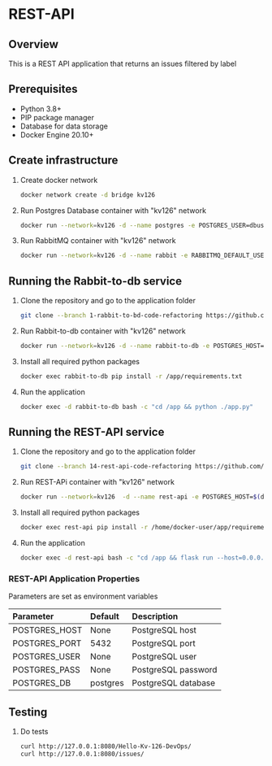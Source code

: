 # REST-API

## Overview

This is a REST API application that returns an issues filtered by label

## Prerequisites

* Python 3.8+
* PIP package manager
* Database for data storage
* Docker Engine 20.10+

## Create infrastructure

1. Create docker network

    ```bash
	docker network create -d bridge kv126
    ```

2. Run Postgres Database container with "kv126" network

    ```bash
    docker run --network=kv126 -d --name postgres -e POSTGRES_USER=dbuser -e POSTGRES_PASSWORD=dbpass postgres
    ```

3. Run RabbitMQ container with "kv126" network

    ```bash
	docker run --network=kv126 -d --name rabbit -e RABBITMQ_DEFAULT_USER=mquser -e RABBITMQ_DEFAULT_PASS=mqpass -p 15672:15672 rabbitmq:3.9-management
    ```

## Running the Rabbit-to-db service

1. Clone the repository and go to the application folder

    ```bash
    git clone --branch 1-rabbit-to-bd-code-refactoring https://github.com/Kv-126-DevOps/rabbit-to-db.git /opt/rabbit-to-db
    ```

2. Run Rabbit-to-db container with "kv126" network

    ```bash
	docker run --network=kv126 -d --name rabbit-to-db -e POSTGRES_HOST=$(docker inspect -f '{{range.NetworkSettings.Networks}}{{.IPAddress}}{{end}}' postgres) -e POSTGRES_PORT=5432 -e POSTGRES_USER=dbuser -e POSTGRES_PW=dbpass -e POSTGRES_DB=postgres -e RABBIT_HOST=$(docker inspect -f '{{range.NetworkSettings.Networks}}{{.IPAddress}}{{end}}' rabbit) -e RABBIT_PORT=5672 -e RABBIT_USER=mquser -e RABBIT_PW=mqpass -e RABBIT_QUEUE=restapi -v /opt/rabbit-to-db:/app python:3.9-slim sleep infinity
    ```

3. Install all required python packages

    ```bash
	docker exec rabbit-to-db pip install -r /app/requirements.txt
    ```

4. Run the application

    ```bash
	docker exec -d rabbit-to-db bash -c "cd /app && python ./app.py"
    ```

## Running the REST-API service

1. Clone the repository and go to the application folder

   ```bash
   git clone --branch 14-rest-api-code-refactoring https://github.com/Kv-126-DevOps/rest-api.git /opt/rest-api
   ```

2. Run REST-APi container with "kv126" network

    ```bash
    docker run --network=kv126  -d --name rest-api -e POSTGRES_HOST=$(docker inspect -f '{{range.NetworkSettings.Networks}}{{.IPAddress}}{{end}}' postgres) -e POSTGRES_PORT=5432 -e POSTGRES_USER=dbuser -e POSTGRES_PASS=dbpass -e POSTGRES_DB=postgres -v /opt/rest-api:/home/docker-user/app -p 8080:5000 python:3.9-slim sleep infinity
    ```

3. Install all required python packages

   ```bash
   docker exec rest-api pip install -r /home/docker-user/app/requirements.txt
   ```
4. Run the application

   ```bash
   docker exec -d rest-api bash -c "cd /app && flask run --host=0.0.0.0"
   ```

### REST-API Application Properties

Parameters are set as environment variables

| Parameter     | Default          | Description         |
|:--------------|:-----------------|:--------------------|
| POSTGRES_HOST | None             | PostgreSQL host     |
| POSTGRES_PORT | 5432             | PostgreSQL port     |
| POSTGRES_USER | None             | PostgreSQL user     |
| POSTGRES_PASS | None             | PostgreSQL password |
| POSTGRES_DB   | postgres         | PostgreSQL database |

## Testing

1. Do tests

   ```bash
   curl http://127.0.0.1:8080/Hello-Kv-126-DevOps/
   curl http://127.0.0.1:8080/issues/
   ```
